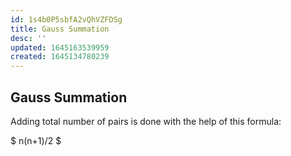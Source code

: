 ```yaml
---
id: 1s4b0P5sbfA2vQhVZFDSg
title: Gauss Summation
desc: ''
updated: 1645163539959
created: 1645134780239
---
```

## Gauss Summation

Adding total number of pairs is done with the help of this formula:

$
n(n+1)/2
$
